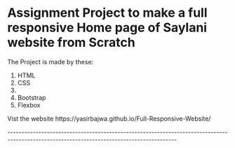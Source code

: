 <h1>Assignment Project to make a full responsive Home page of Saylani website from Scratch</h1>
<p>The Project is made by these:</p>
<ol>
<li>HTML</li>
 <li>CSS<li>
<li>Bootstrap</li>
<li>Flexbox</li>
</ol>
<p>Vist the website https://yasirbajwa.github.io/Full-Responsive-Website/ </p>
------------------------------------------------------------------------------------------------------------------------------------------
